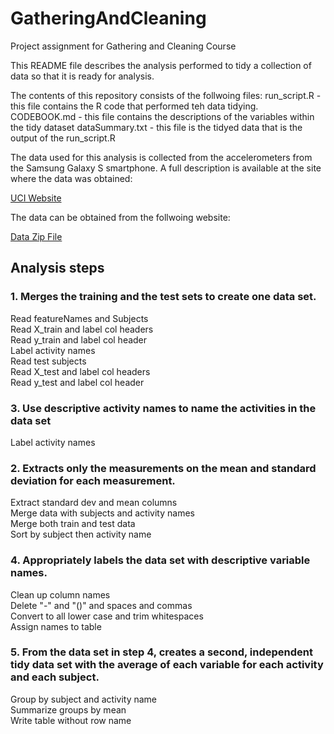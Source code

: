 # GatheringAndCleaning
Project assignment for Gathering and Cleaning Course

This README file describes the analysis performed to tidy a collection of data so that it is ready for analysis. 

The contents of this repository consists of the follwoing files:
run_script.R - this file contains the R code that performed teh data tidying.
CODEBOOK.md - this file contains the descriptions of the variables within the tidy dataset
dataSummary.txt - this file is the tidyed data that is the output of the run_script.R

The data used for this analysis is collected from the accelerometers from the Samsung Galaxy S smartphone. A full description is available at the site where the data was obtained:

[UCI Website](http://archive.ics.uci.edu/ml/datasets/Human+Activity+Recognition+Using+Smartphones)

The data can be obtained from the follwoing website:

[Data Zip File](https://d396qusza40orc.cloudfront.net/getdata%2Fprojectfiles%2FUCI%20HAR%20Dataset.zip)

## Analysis steps
### 1. Merges the training and the test sets to create one data set.
Read featureNames and Subjects  
Read X_train and label col headers  
Read y_train and label col header  
Label activity names  
Read test subjects  
Read X_test and label col headers  
Read y_test and label col header  
### 3. Use descriptive activity names to name the activities in the data set
Label activity names  
### 2. Extracts only the measurements on the mean and standard deviation for each measurement.
Extract standard dev and mean columns  
Merge data with subjects and activity names  
Merge both train and test data  
Sort by subject then activity name  
### 4. Appropriately labels the data set with descriptive variable names.
Clean up column names  
Delete "-" and "()" and spaces and commas  
Convert to all lower case and trim whitespaces  
Assign names to table  
### 5. From the data set in step 4, creates a second, independent tidy data set with the average of each variable for each activity and each subject.
Group by subject and activity name  
Summarize groups by mean  
Write table without row name  
